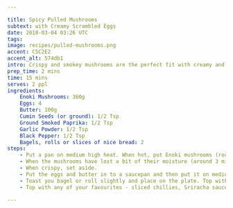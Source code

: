```yaml
---

title: Spicy Pulled Mushrooms
subtext: with Creamy Scrambled Eggs
date: 2018-03-04 03:26 UTC
tags: 
image: recipes/pulled-mushrooms.png
accent: C5C2E2
accent_alt: 574db1
intro: Crispy and smokey mushrooms are the perfect fit with creamy and buttery scrambled eggs.
prep_time: 2 mins
time: 15 mins
serves: 2 ppl
ingredients:
    Enoki Mushrooms: 360g
    Eggs: 4
    Butter: 100g
    Cumin Seeds (or ground): 1/2 Tsp
    Ground Smoked Paprika: 1/2 Tsp
    Garlic Powder: 1/2 Tsp
    Black Pepper: 1/2 Tsp
    Bagels, rolls or slices of nice bread: 2
steps:
    - Put a pan on medium high heat. When hot, put Enoki mushrooms (roots cut off) in the pan and break apart (do not add oil - we're dry frying them). You might need to do this in half batches to make sure they cook off the water in them.
    - When the mushrooms have lost a bit of their moisture (around 3 mins), add in the spices and cook for another 4 mins until golden brown.
    - When crispy, set aside.
    - Put the eggs and butter in to a saucepan and then put it on medium heat. When starting to heat up, start stirring and mixing everything together. Stir for 20 secs on heat and then 10 secs off heat. Keep doing this until almostttt cooked - they'll continue to cook through with the heat.
    - Toast you bagel or roll slightly and place on the plate. Top with your creamy scrambled eggs and a good helping of enoki. Top with spring onions.
    - Top with any of your favourites - sliced chillies, Sriracha sauce, crumbed feta, etc.

---
```

